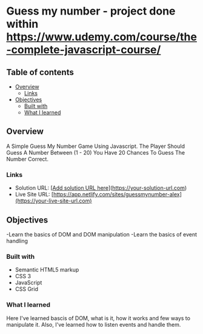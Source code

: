 # Guess my number - project done within https://www.udemy.com/course/the-complete-javascript-course/


## Table of contents

- [Overview](#overview)
  - [Links](#links)
- [Objectives](#objectives)
  - [Built with](#built-with)
  - [What I learned](#what-i-learned)



## Overview
A Simple Guess My Number Game Using Javascript. The Player Should Guess A Number Between (1 - 20) You Have 20 Chances To Guess The Number Correct.

### Links

- Solution URL: [[Add solution URL here](https://github.com/DjurovicAleksandar/GuessMyNumber)](https://your-solution-url.com)
- Live Site URL: [https://app.netlify.com/sites/guessmynumber-alex](https://your-live-site-url.com)

## Objectives

-Learn the basics of DOM and DOM manipulation
-Learn the basics of event handling

### Built with

- Semantic HTML5 markup
- CSS 3
- JavaScript
- CSS Grid

### What I learned

Here I've learned bascis of DOM, what is it, how it works and few ways to manipulate it. Also, I've learned how to listen events and handle them.
